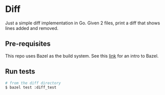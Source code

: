 # Diff

Just a simple diff implementation in Go. Given 2 files, print a diff that
shows lines added and removed.

## Pre-requisites

This repo uses Bazel as the build system. See this
[link](https://docs.bazel.build/versions/master/getting-started.html) for an
intro to Bazel.

## Run tests

```sh
# from the diff directory
$ bazel test :diff_test
```